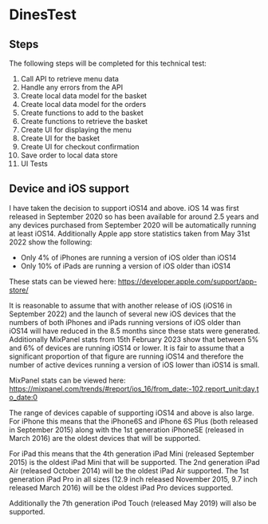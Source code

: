 # DinesTest

## Steps

The following steps will be completed for this technical test:

1. Call API to retrieve menu data
2. Handle any errors from the API
3. Create local data model for the basket
4. Create local data model for the orders
4. Create functions to add to the basket
5. Create functions to retrieve the basket
6. Create UI for displaying the menu
7. Create UI for the basket
8. Create UI for checkout confirmation
9. Save order to local data store
10. UI Tests

## Device and iOS support
I have taken the decision to support iOS14 and above. iOS 14 was first released in September 2020 so has been available for around 2.5 years and any devices purchased from September 2020 will be automatically running at least iOS14.
Additionally Apple app store statistics taken from May 31st 2022 show the following:
- Only 4% of iPhones are running a version of iOS older than iOS14
- Only 10% of iPads are running a version of iOS older than iOS14

These stats can be viewed here: https://developer.apple.com/support/app-store/

It is reasonable to assume that with another release of iOS (iOS16 in September 2022) and the launch of several new iOS devices that the numbers of both iPhones and iPads running versions of iOS older than iOS14 will have reduced in the 8.5 months since these stats were generated.
Additionally MixPanel stats from 15th February 2023 show that between 5% and 6% of devices are running iOS14 or lower. It is fair to assume that a significant proportion of that figure are running iOS14 and therefore the number of active devices running a version of iOS lower than iOS14 is small.

MixPanel stats can be viewed here: https://mixpanel.com/trends/#report/ios_16/from_date:-102,report_unit:day,to_date:0

The range of devices capable of supporting iOS14 and above is also large.
For iPhone this means that the iPhone6S and iPhone 6S Plus (both released in September 2015) along with the 1st generation iPhoneSE (released in March 2016) are the oldest devices that will be supported.

For iPad this means that the 4th generation iPad Mini (released September 2015) is the oldest iPad Mini that will be supported. The 2nd generation iPad Air (released October 2014) will be the oldest iPad Air supported. The 1st generation iPad Pro in all sizes (12.9 inch released November 2015, 9.7 inch released March 2016) will be the oldest iPad Pro devices supported.

Additionally the 7th generation iPod Touch (released May 2019) will also be supported.
